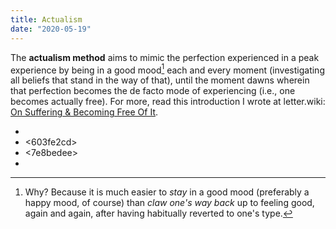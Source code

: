 ```yaml
---
title: Actualism
date: "2020-05-19"
---
```


The **actualism method** aims to mimic the perfection experienced in a peak experience by being in a good mood[^whymood] each and every moment (investigating all beliefs that stand in the way of that), until the moment dawns wherein that perfection becomes the de facto mode of experiencing (i.e., one becomes actually free). For more, read this introduction I wrote at letter.wiki: [On Suffering & Becoming Free Of It](https://letter.wiki/conversation/242).

* <e6c4fdd4> 
* <603fe2cd> 
* <7e8bedee> 
* <dc6b059a> 

[^whymood]: Why? Because it is much easier to *stay* in a good mood (preferably a happy mood, of course) than *claw one's way back* up to feeling good, again and again, after having habitually reverted to one's type.